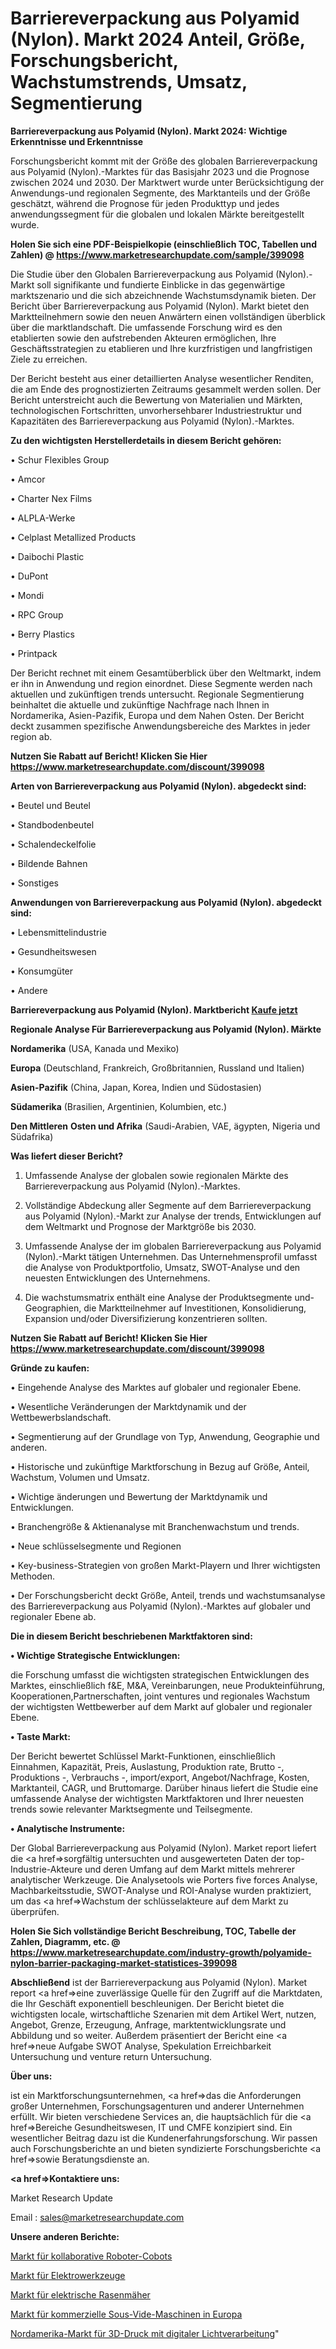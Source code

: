 # Barriereverpackung aus Polyamid (Nylon). Markt 2024 Anteil, Größe, Forschungsbericht, Wachstumstrends, Umsatz, Segmentierung

<strong>Barriereverpackung aus Polyamid (Nylon). Markt 2024: Wichtige Erkenntnisse und Erkenntnisse</strong>

Forschungsbericht kommt mit der Größe des globalen Barriereverpackung aus Polyamid (Nylon).-Marktes für das Basisjahr 2023 und die Prognose zwischen 2024 und 2030. Der Marktwert wurde unter Berücksichtigung der Anwendungs-und regionalen Segmente, des Marktanteils und der Größe geschätzt, während die Prognose für jeden Produkttyp und jedes anwendungssegment für die globalen und lokalen Märkte bereitgestellt wurde.

<strong>Holen Sie sich eine PDF-Beispielkopie (einschließlich TOC, Tabellen und Zahlen) @
</strong><strong><a href=https://www.marketresearchupdate.com/sample/399098><strong>https://www.marketresearchupdate.com/sample/399098</u></font></a></strong></strong>

Die Studie über den Globalen Barriereverpackung aus Polyamid (Nylon).-Markt soll signifikante und fundierte Einblicke in das gegenwärtige marktszenario und die sich abzeichnende Wachstumsdynamik bieten. Der Bericht über Barriereverpackung aus Polyamid (Nylon). Markt bietet den Marktteilnehmern sowie den neuen Anwärtern einen vollständigen überblick über die marktlandschaft. Die umfassende Forschung wird es den etablierten sowie den aufstrebenden Akteuren ermöglichen, Ihre Geschäftsstrategien zu etablieren und Ihre kurzfristigen und langfristigen Ziele zu erreichen.

Der Bericht besteht aus einer detaillierten Analyse wesentlicher Renditen, die am Ende des prognostizierten Zeitraums gesammelt werden sollen. Der Bericht unterstreicht auch die Bewertung von Materialien und Märkten, technologischen Fortschritten, unvorhersehbarer Industriestruktur und Kapazitäten des Barriereverpackung aus Polyamid (Nylon).-Marktes.

<strong>Zu den wichtigsten Herstellerdetails in diesem Bericht gehören:</strong>

• Schur Flexibles Group

• Amcor

• Charter Nex Films

• ALPLA-Werke

• Celplast Metallized Products

• Daibochi Plastic

• DuPont

• Mondi

• RPC Group

• Berry Plastics

• Printpack

Der Bericht rechnet mit einem Gesamtüberblick über den Weltmarkt, indem er ihn in Anwendung und region einordnet. Diese Segmente werden nach aktuellen und zukünftigen trends untersucht. Regionale Segmentierung beinhaltet die aktuelle und zukünftige Nachfrage nach Ihnen in Nordamerika, Asien-Pazifik, Europa und dem Nahen Osten. Der Bericht deckt zusammen spezifische Anwendungsbereiche des Marktes in jeder region ab.

<strong>Nutzen Sie Rabatt auf Bericht! Klicken Sie Hier
</strong><strong><a href=https://www.marketresearchupdate.com/discount/399098>https://www.marketresearchupdate.com/discount/399098</b></u></font></strong></a>

<strong>Arten von Barriereverpackung aus Polyamid (Nylon). abgedeckt sind:</strong>

• Beutel und Beutel

• Standbodenbeutel

• Schalendeckelfolie

• Bildende Bahnen

• Sonstiges

<strong>Anwendungen von Barriereverpackung aus Polyamid (Nylon). abgedeckt sind:</strong>

• Lebensmittelindustrie

• Gesundheitswesen

• Konsumgüter

• Andere

<strong>Barriereverpackung aus Polyamid (Nylon). Marktbericht <a href=https://www.marketresearchupdate.com/buynow/399098>Kaufe jetzt</a></strong>

<strong>Regionale Analyse Für Barriereverpackung aus Polyamid (Nylon). Märkte</strong>

<strong>Nordamerika</strong> (USA, Kanada und Mexiko)

<strong>Europa</strong> (Deutschland, Frankreich, Großbritannien, Russland und Italien)

<strong>Asien-Pazifik</strong> (China, Japan, Korea, Indien und Südostasien)

<strong>Südamerika</strong> (Brasilien, Argentinien, Kolumbien, etc.)

<strong>Den Mittleren</strong> <strong>Osten und Afrika</strong> (Saudi-Arabien, VAE, ägypten, Nigeria und Südafrika)

<strong>Was liefert dieser Bericht?</strong>

1. Umfassende Analyse der globalen sowie regionalen Märkte des Barriereverpackung aus Polyamid (Nylon).-Marktes.

2. Vollständige Abdeckung aller Segmente auf dem Barriereverpackung aus Polyamid (Nylon).-Markt zur Analyse der trends, Entwicklungen auf dem Weltmarkt und Prognose der Marktgröße bis 2030.

3. Umfassende Analyse der im globalen Barriereverpackung aus Polyamid (Nylon).-Markt tätigen Unternehmen. Das Unternehmensprofil umfasst die Analyse von Produktportfolio, Umsatz, SWOT-Analyse und den neuesten Entwicklungen des Unternehmens.

4. Die wachstumsmatrix enthält eine Analyse der Produktsegmente und-Geographien, die Marktteilnehmer auf Investitionen, Konsolidierung, Expansion und/oder Diversifizierung konzentrieren sollten.

<strong>Nutzen Sie Rabatt auf Bericht! Klicken Sie Hier
</strong><strong><a href=https://www.marketresearchupdate.com/discount/399098>https://www.marketresearchupdate.com/discount/399098</b></u></font></strong></a>

<strong>Gründe zu kaufen:</strong>

• Eingehende Analyse des Marktes auf globaler und regionaler Ebene.

• Wesentliche Veränderungen der Marktdynamik und der Wettbewerbslandschaft.

• Segmentierung auf der Grundlage von Typ, Anwendung, Geographie und anderen.

• Historische und zukünftige Marktforschung in Bezug auf Größe, Anteil, Wachstum, Volumen und Umsatz.

• Wichtige änderungen und Bewertung der Marktdynamik und Entwicklungen.

• Branchengröße &amp; Aktienanalyse mit Branchenwachstum und trends.

• Neue schlüsselsegmente und Regionen

• Key-business-Strategien von großen Markt-Playern und Ihrer wichtigsten Methoden.

• Der Forschungsbericht deckt Größe, Anteil, trends und wachstumsanalyse des Barriereverpackung aus Polyamid (Nylon).-Marktes auf globaler und regionaler Ebene ab.

<strong>Die in diesem Bericht beschriebenen Marktfaktoren sind:</strong>

<strong>• Wichtige Strategische Entwicklungen:</strong>

die Forschung umfasst die wichtigsten strategischen Entwicklungen des Marktes, einschließlich f&amp;E, M&amp;A, Vereinbarungen, neue Produkteinführung, Kooperationen,Partnerschaften, joint ventures und regionales Wachstum der wichtigsten Wettbewerber auf dem Markt auf globaler und regionaler Ebene.

<strong>• Taste Markt:</strong>

Der Bericht bewertet Schlüssel Markt-Funktionen, einschließlich Einnahmen, Kapazität, Preis, Auslastung, Produktion rate, Brutto -, Produktions -, Verbrauchs -, import/export, Angebot/Nachfrage, Kosten, Marktanteil, CAGR, und Bruttomarge. Darüber hinaus liefert die Studie eine umfassende Analyse der wichtigsten Marktfaktoren und Ihrer neuesten trends sowie relevanter Marktsegmente und Teilsegmente.

<strong>• Analytische Instrumente:</strong>

Der Global Barriereverpackung aus Polyamid (Nylon). Market report liefert die <a href=>sorgf</a>ältig untersuchten und ausgewerteten Daten der top-Industrie-Akteure und deren Umfang auf dem Markt mittels mehrerer analytischer Werkzeuge. Die Analysetools wie Porters five forces Analyse, Machbarkeitsstudie, SWOT-Analyse und ROI-Analyse wurden praktiziert, um das <a href=>Wachstum</a> der schlüsselakteure auf dem Markt zu überprüfen.

<strong>Holen Sie Sich vollständige Bericht Beschreibung, TOC, Tabelle der Zahlen, Diagramm, etc. @ </strong><strong><a href=https://www.marketresearchupdate.com/industry-growth/polyamide-nylon-barrier-packaging-market-statistices-399098>https://www.marketresearchupdate.com/industry-growth/polyamide-nylon-barrier-packaging-market-statistices-399098</a></font></strong>

<strong>Abschließend</strong> ist der Barriereverpackung aus Polyamid (Nylon). Market report <a href=>eine</a> zuverlässige Quelle für den Zugriff auf die Marktdaten, die Ihr Geschäft exponentiell beschleunigen. Der Bericht bietet die wichtigsten locale, wirtschaftliche Szenarien mit dem Artikel Wert, nutzen, Angebot, Grenze, Erzeugung, Anfrage, marktentwicklungsrate und Abbildung und so weiter. Außerdem präsentiert der Bericht eine <a href=>neue</a> Aufgabe SWOT Analyse, Spekulation Erreichbarkeit Untersuchung und venture return Untersuchung.

<strong>Über uns:</strong>

 ist ein Marktforschungsunternehmen, <a href=>das</a> die Anforderungen großer Unternehmen, Forschungsagenturen und anderer Unternehmen erfüllt. Wir bieten verschiedene Services an, die hauptsächlich für die <a href=>Bereiche</a> Gesundheitswesen, IT und CMFE konzipiert sind. Ein wesentlicher Beitrag dazu ist die Kundenerfahrungsforschung. Wir passen auch Forschungsberichte an und bieten syndizierte Forschungsberichte <a href=>sowie</a> Beratungsdienste an.

<strong><a href=>Kontaktiere uns:</a></strong>

Market Research Update

Email : sales@marketresearchupdate.com

<strong>Unsere anderen Berichte:</strong>

<a href=https://www.linkedin.com/pulse/collaborative-robot-cobot-market-size-region>Markt für kollaborative Roboter-Cobots</a>

<a href=https://www.linkedin.com/pulse/power-tools-market-growth-possibilities-analysis-forecast>Markt für Elektrowerkzeuge</a>

<a href=https://www.linkedin.com/pulse/electric-lawn-mowers-market-size-share-outlook-growth>Markt für elektrische Rasenmäher</a>

<a href=https://www.linkedin.com/pulse/europe-commercial-sous-vide-machines-market>Markt für kommerzielle Sous-Vide-Maschinen in Europa</a>

<a href=https://www.linkedin.com/pulse/north-america-digital-light-processing-3d-printing-market>Nordamerika-Markt für 3D-Druck mit digitaler Lichtverarbeitung</a>"
